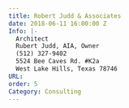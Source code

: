 ```yaml
---
title: Robert Judd & Associates
date: 2018-06-11 16:00:00 Z
Info: |-
  Architect
  Rubert Judd, AIA, Owner
  (512) 327-9402
  5524 Bee Caves Rd. #K2a
  West Lake Hills, Texas 78746
URL: 
order: 5
Category: Consulting
---
```



